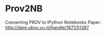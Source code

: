 Prov2NB
=======

Converting PROV to IPython Notebooks
Paper: http://dare.ubvu.vu.nl/handle/1871/51387
